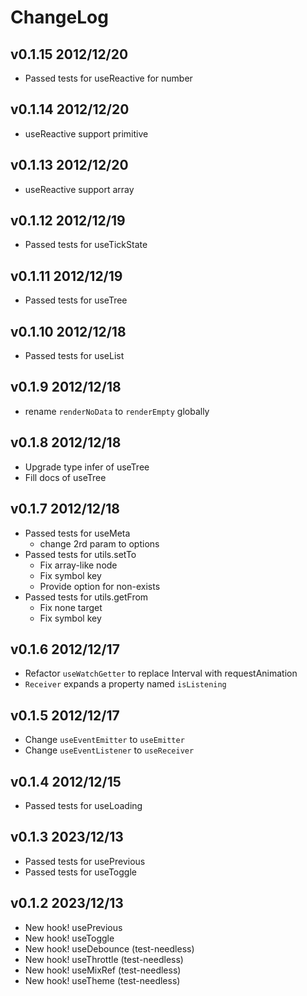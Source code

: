 # ChangeLog

## v0.1.15 2012/12/20

- Passed tests for useReactive for number

## v0.1.14 2012/12/20

- useReactive support primitive

## v0.1.13 2012/12/20

- useReactive support array

## v0.1.12 2012/12/19

- Passed tests for useTickState

## v0.1.11 2012/12/19

- Passed tests for useTree

## v0.1.10 2012/12/18

- Passed tests for useList

## v0.1.9 2012/12/18

- rename `renderNoData` to `renderEmpty` globally

## v0.1.8 2012/12/18

- Upgrade type infer of useTree
- Fill docs of useTree

## v0.1.7 2012/12/18

- Passed tests for useMeta
  - change 2rd param to options
- Passed tests for utils.setTo
  - Fix array-like node
  - Fix symbol key
  - Provide option for non-exists
- Passed tests for utils.getFrom
  - Fix none target
  - Fix symbol key

## v0.1.6 2012/12/17

- Refactor `useWatchGetter` to replace Interval with requestAnimation
- `Receiver` expands a property named `isListening`

## v0.1.5 2012/12/17

- Change `useEventEmitter` to `useEmitter`
- Change `useEventListener` to `useReceiver`

## v0.1.4 2012/12/15

- Passed tests for useLoading

## v0.1.3 2023/12/13

- Passed tests for usePrevious
- Passed tests for useToggle

## v0.1.2 2023/12/13

- New hook! usePrevious
- New hook! useToggle
- New hook! useDebounce (test-needless)
- New hook! useThrottle (test-needless)
- New hook! useMixRef (test-needless)
- New hook! useTheme (test-needless)

